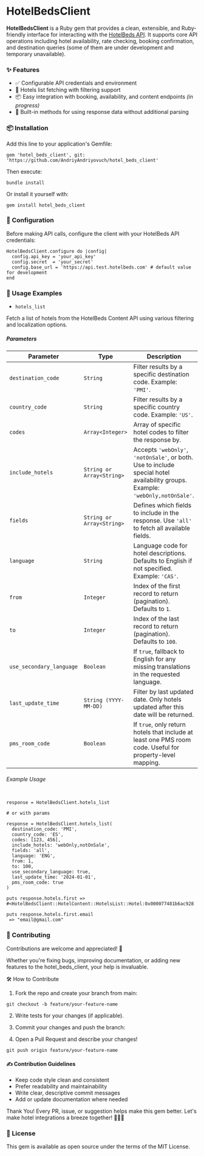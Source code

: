 # HotelBedsClient

**HotelBedsClient** is a Ruby gem that provides a clean, extensible, and Ruby-friendly interface for interacting with the [HotelBeds API](https://developer.hotelbeds.com/). It supports core API operations including hotel availability, rate checking, booking confirmation, and destination queries (some of them are under development and temporary unavailable).

### ✨ Features

- ✅ Configurable API credentials and environment
- 🏨 Hotels list fetching with filtering support
- 📦 Easy integration with booking, availability, and content endpoints *(in progress)*
- 🧩 Built-in methods for using response data without additional parsing
### 📦 Installation

Add this line to your application's Gemfile:

```
gem 'hotel_beds_client', git: 'https://github.com/AndriyAndriyovuch/hotel_beds_client'
```
Then execute:


```
bundle install
```

Or install it yourself with:


```
gem install hotel_beds_client
```

### 🔧 Configuration

Before making API calls, configure the client with your HotelBeds API credentials:


```
HotelBedsClient.configure do |config|
  config.api_key = 'your_api_key'
  config.secret  = 'your_secret'
  config.base_url = 'https://api.test.hotelbeds.com' # default value for development
end
```

### 🚀 Usage Examples

- `hotels_list`

Fetch a list of hotels from the HotelBeds Content API using various filtering and localization options.

##### Parameters
| Parameter              | Type                  | Description |
|------------------------|-----------------------|-------------|
| `destination_code`     | `String`              | Filter results by a specific destination code. Example: `'PMI'`. |
| `country_code`         | `String`              | Filter results by a specific country code. Example: `'US'`. |
| `codes`                | `Array<Integer>`      | Array of specific hotel codes to filter the response by. |
| `include_hotels`       | `String or Array<String>` | Accepts `'webOnly'`, `'notOnSale'`, or both. Use to include special hotel availability groups. Example: `'webOnly,notOnSale'`. |
| `fields`               | `String or Array<String>` | Defines which fields to include in the response. Use `'all'` to fetch all available fields. |
| `language`             | `String`              | Language code for hotel descriptions. Defaults to English if not specified. Example: `'CAS'`. |
| `from`                 | `Integer`             | Index of the first record to return (pagination). Defaults to `1`. |
| `to`                   | `Integer`             | Index of the last record to return (pagination). Defaults to `100`. |
| `use_secondary_language` | `Boolean`          | If `true`, fallback to English for any missing translations in the requested language. |
| `last_update_time`     | `String (YYYY-MM-DD)` | Filter by last updated date. Only hotels updated after this date will be returned. |
| `pms_room_code`        | `Boolean`             | If `true`, only return hotels that include at least one PMS room code. Useful for property-level mapping. |


###### Example Usage
```

response = HotelBedsClient.hotels_list

# or with params

response = HotelBedsClient.hotels_list(
  destination_code: 'PMI',
  country_code: 'ES',
  codes: [123, 456],
  include_hotels: 'webOnly,notOnSale',
  fields: 'all',
  language: 'ENG',
  from: 1,
  to: 100,
  use_secondary_language: true,
  last_update_time: '2024-01-01',
  pms_room_code: true
)

puts response.hotels.first =>
#<HotelBedsClient::HotelContent::HotelsList::Hotel:0x000077481b6ac928

puts response.hotels.first.email
 => "email@gmail.com"
 ```


### 🤝 Contributing
Contributions are welcome and appreciated! 🙌

Whether you're fixing bugs, improving documentation, or adding new features to the hotel_beds_client, your help is invaluable.

🛠 How to Contribute
1. Fork the repo and create your branch from main:

`git checkout -b feature/your-feature-name`

2. Write tests for your changes (if applicable).

3. Commit your changes and push the branch:

4. Open a Pull Request and describe your changes!

`git push origin feature/your-feature-name`

#### ✍️ Contribution Guidelines

- Keep code style clean and consistent
- Prefer readability and maintainability
- Write clear, descriptive commit messages
- Add or update documentation where needed

Thank You!
Every PR, issue, or suggestion helps make this gem better. Let's make hotel integrations a breeze together! 🔨🤖🔧


### 📄 License
This gem is available as open source under the terms of the MIT License.

